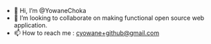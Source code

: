 - 👋 Hi, I’m @YowaneChoka
- 💞️ I’m looking to collaborate on making functional open source web application.
- 📫 How to reach me : cyowane+github@gmail.com

<!---
YowaneChoka/YowaneChoka is a ✨ special ✨ repository because its `README.md` (this file) appears on your GitHub profile.
You can click the Preview link to take a look at your changes.
--->
